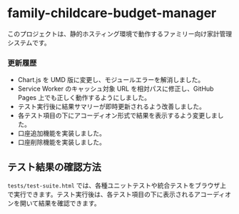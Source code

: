 # family-childcare-budget-manager

このプロジェクトは、静的ホスティング環境で動作するファミリー向け家計管理システムです。

### 更新履歴

* Chart.js を UMD 版に変更し、モジュールエラーを解消しました。
* Service Worker のキャッシュ対象 URL を相対パスに修正し、GitHub Pages 上でも正しく動作するようにしました。
* テスト実行後に結果サマリーが即時更新されるよう改善しました。
* 各テスト項目の下にアコーディオン形式で結果を表示するよう変更しました。
* 口座追加機能を実装しました。
* 口座削除機能を実装しました。

## テスト結果の確認方法

`tests/test-suite.html` では、各種ユニットテストや統合テストをブラウザ上で実行できます。テスト実行後は、各テスト項目の下に表示されるアコーディオンを開いて結果を確認できます。

